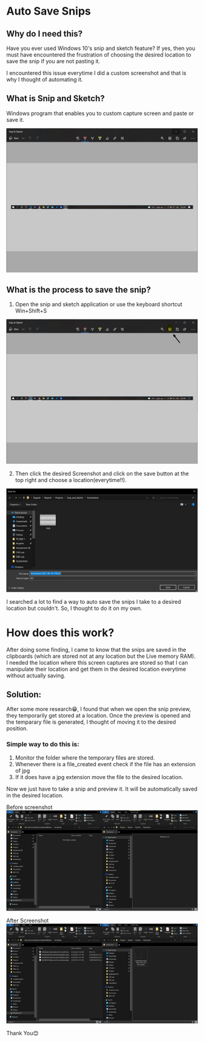 # Auto Save Snips
## Why do I need this?
Have you ever used Windows 10's snip and sketch feature? If yes, then you must have encountered the frustration of choosing the desired location to save the snip if you are not pasting it.

I encountered this issue everytime I did a custom screenshot and that is why I thought of automating it.

## What is Snip and Sketch?
Windows program that enables you to custom capture screen and paste or save it.

![snip](screenshots/snip.jpg)

## What is the process to save the snip?
1. Open the snip and sketch application or use the keyboard shortcut Win+Shift+S

![issue1](screenshots/issue1.jpg)

2. Then click the desired Screenshot and click on the save button at the top right and choose a location(everytime!!).

![issue2](screenshots/issue2.jpg)

I searched a lot to find a way to auto save the snips I take to a desired location but couldn't. So, I thought to do it on my own.

# How does this work?
After doing some finding, I came to know that the snips are saved in the clipboards (which are stored not at any location but the Live memory RAM).
I needed the location where this screen captures are stored so that I can manipulate their location and get them in the desired location everytime without actually saving.

## Solution:
After some more research😁, I found that when we open the snip preview, they temporarily get stored at a location.
Once the preview is opened and the temparary file is generated, I thought of moving it to the desired position.

### Simple way to do this is:
1. Monitor the folder where the temporary files are stored.
2. Whenever there is a file_created event check if the file has an extension of jpg
3. If it does have a jpg extension move the file to the desired location.

Now we just have to take a snip and preview it.
It will be automatically saved in the desired location.

Before screenshot
![screenshot captured](screenshots/output1.jpg)

After Screenshot
![automatically saved](screenshots/output2.jpg)

Thank You😊